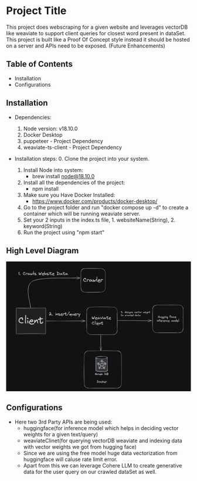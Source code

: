 # Project Title

This project does webscraping for a given website and leverages vectorDB like weaviate to support client queries for closest word present in dataSet. This project is built like a Proof Of Concept style instead it should be hosted on a server and APIs need to be exposed. (Future Enhancements)

## Table of Contents

- Installation
- Configurations

## Installation

 
- Dependencies:
    1. Node version: v18.10.0
    2. Docker Desktop
    3. puppeteer - Project Dependency
    4. weaviate-ts-client - Project Dependency
    
- Installation steps:
    0. Clone the project into your system. 
    1. Install Node into system: 
        - brew install node@18.10.0
    2. Install all the dependencies of the project:
        - npm install   
    3. Make sure you Have Docker Installed:
        - https://www.docker.com/products/docker-desktop/ 
    4. Go to the project folder and run "docker compose up -d" to create a container which will be running weaviate server.
    5. Set your 2 inputs in the index.ts file, 1. websiteName(String), 2. keyword(String)
    6. Run the project using "npm start"

## High Level Diagram
![HLD](https://github.com/arshtech97/WebCrawlingSimilarity/blob/highlevel/HighLevelDesign.png?raw=true)



## Configurations
- Here two 3rd Party APIs are being used:
    - huggingface(for inference model which helps in deciding vector weights for a given text/query)
    - weaviateClinet(for querying vectorDB weaviate and indexing data with vector weights we got from hugging face)
    - Since we are using the free model huge data vectorization from huggingface will caluse rate limit error.
    - Apart from this we can leverage Cohere LLM to create generative data for the user query on our crawled dataSet as well.